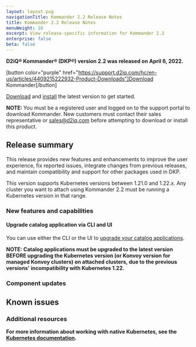 ```yaml
---
layout: layout.pug
navigationTitle: Kommander 2.2 Release Notes
title: Kommander 2.2 Release Notes
menuWeight: 10
excerpt: View release-specific information for Kommander 2.2
enterprise: false
beta: false
---
```


**D2iQ&reg; Kommander&reg; (DKP&reg;) version 2.2 was released on April 6, 2022.**

[button color="purple" href="https://support.d2iq.com/hc/en-us/articles/4409215222932-Product-Downloads"]Download Kommander[/button]

[Download](../download/) and [install](../install/) the latest version to get started.

<p class="message--note"><strong>NOTE: </strong>You must be a registered user and logged on to the support portal to download Kommander. New customers must contact their sales representative or <a href="mailto:sales@d2iq.com">sales@d2iq.com</a> before attempting to download or install this product.</p>

## Release summary

This release provides new features and enhancements to improve the user experience, fix reported issues, integrate changes from previous releases, and maintain compatibility and support for other packages used in DKP.

This version supports Kubernetes versions between 1.21.0 and 1.22.x. Any cluster you want to attach using Kommander 2.2 must be running a Kubernetes version in that range.

### New features and capabilities

#### Upgrade catalog application via CLI and UI

You can use either the CLI or the UI to [upgrade your catalog applications](/projects/applications/catalog-applications/#upgrade-catalog-applications).

<p class="message--note"><strong>NOTE: Catalog applications must be upgraded to the latest version BEFORE upgrading the Kubernetes version (or Konvoy version for managed Konvoy clusters) on attached clusters, due to the previous versions' incompatibility with Kubernetes 1.22.</p>

### Component updates

## Known issues

### Additional resources

<!-- Add links to external documentation as needed -->

For more information about working with native Kubernetes, see the [Kubernetes documentation][kubernetes-doc].

[kubernetes-doc]: https://kubernetes.io/docs/home/
